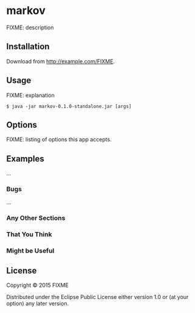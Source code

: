 # markov

FIXME: description

## Installation

Download from http://example.com/FIXME.

## Usage

FIXME: explanation

    $ java -jar markov-0.1.0-standalone.jar [args]

## Options

FIXME: listing of options this app accepts.

## Examples

...

### Bugs

...

### Any Other Sections
### That You Think
### Might be Useful

## License

Copyright © 2015 FIXME

Distributed under the Eclipse Public License either version 1.0 or (at
your option) any later version.
